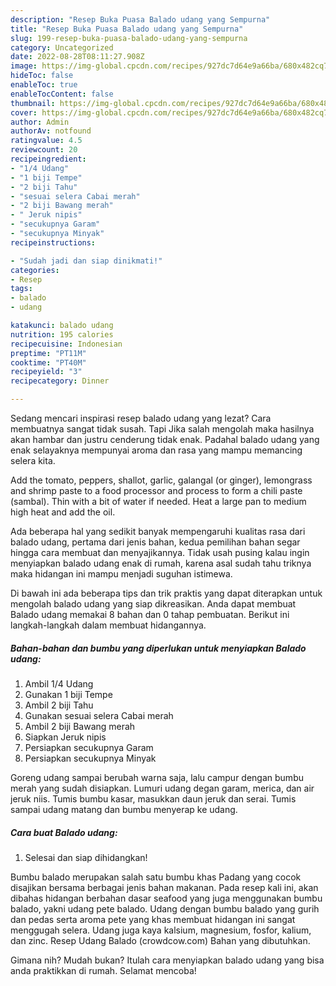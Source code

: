 ```yaml
---
description: "Resep Buka Puasa Balado udang yang Sempurna"
title: "Resep Buka Puasa Balado udang yang Sempurna"
slug: 199-resep-buka-puasa-balado-udang-yang-sempurna
category: Uncategorized
date: 2022-08-28T08:11:27.908Z
image: https://img-global.cpcdn.com/recipes/927dc7d64e9a66ba/680x482cq70/balado-udang-foto-resep-utama.jpg
hideToc: false
enableToc: true
enableTocContent: false
thumbnail: https://img-global.cpcdn.com/recipes/927dc7d64e9a66ba/680x482cq70/balado-udang-foto-resep-utama.jpg
cover: https://img-global.cpcdn.com/recipes/927dc7d64e9a66ba/680x482cq70/balado-udang-foto-resep-utama.jpg
author: Admin
authorAv: notfound
ratingvalue: 4.5
reviewcount: 20
recipeingredient:
- "1/4 Udang"
- "1 biji Tempe"
- "2 biji Tahu"
- "sesuai selera Cabai merah"
- "2 biji Bawang merah"
- " Jeruk nipis"
- "secukupnya Garam"
- "secukupnya Minyak"
recipeinstructions:

- "Sudah jadi dan siap dinikmati!"
categories:
- Resep
tags:
- balado
- udang

katakunci: balado udang 
nutrition: 195 calories
recipecuisine: Indonesian
preptime: "PT11M"
cooktime: "PT40M"
recipeyield: "3"
recipecategory: Dinner

---
```



Sedang mencari inspirasi resep balado udang yang lezat? Cara membuatnya sangat tidak susah. Tapi Jika salah mengolah maka hasilnya akan hambar dan justru cenderung tidak enak. Padahal balado udang yang enak selayaknya mempunyai aroma dan rasa yang mampu memancing selera kita.


Add the tomato, peppers, shallot, garlic, galangal (or ginger), lemongrass and shrimp paste to a food processor and process to form a chili paste (sambal). Thin with a bit of water if needed. Heat a large pan to medium high heat and add the oil.

Ada beberapa hal yang sedikit banyak mempengaruhi kualitas rasa dari balado udang, pertama dari jenis bahan, kedua pemilihan bahan segar hingga cara membuat dan menyajikannya. Tidak usah pusing kalau ingin menyiapkan balado udang enak di rumah, karena asal sudah tahu triknya maka hidangan ini mampu menjadi suguhan istimewa.


Di bawah ini ada beberapa tips dan trik praktis yang dapat diterapkan untuk mengolah balado udang yang siap dikreasikan. Anda dapat membuat Balado udang memakai 8 bahan dan 0 tahap pembuatan. Berikut ini langkah-langkah dalam membuat hidangannya.

<!--inarticleads1-->

##### Bahan-bahan dan bumbu yang diperlukan untuk menyiapkan Balado udang:

1. Ambil 1/4 Udang
1. Gunakan 1 biji Tempe
1. Ambil 2 biji Tahu
1. Gunakan sesuai selera Cabai merah
1. Ambil 2 biji Bawang merah
1. Siapkan  Jeruk nipis
1. Persiapkan secukupnya Garam
1. Persiapkan secukupnya Minyak


Goreng udang sampai berubah warna saja, lalu campur dengan bumbu merah yang sudah disiapkan. Lumuri udang degan garam, merica, dan air jeruk niis. Tumis bumbu kasar, masukkan daun jeruk dan serai. Tumis sampai udang matang dan bumbu menyerap ke udang. 

<!--inarticleads2-->

##### Cara buat Balado udang:


1. Selesai dan siap dihidangkan!

Bumbu balado merupakan salah satu bumbu khas Padang yang cocok disajikan bersama berbagai jenis bahan makanan. Pada resep kali ini, akan dibahas hidangan berbahan dasar seafood yang juga menggunakan bumbu balado, yakni udang pete balado. Udang dengan bumbu balado yang gurih dan pedas serta aroma pete yang khas membuat hidangan ini sangat menggugah selera. Udang juga kaya kalsium, magnesium, fosfor, kalium, dan zinc. Resep Udang Balado (crowdcow.com) Bahan yang dibutuhkan. 

Gimana nih? Mudah bukan? Itulah cara menyiapkan balado udang yang bisa anda praktikkan di rumah. Selamat mencoba!
